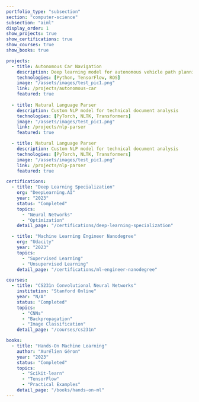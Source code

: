 ```yaml
---
portfolio_type: "subsection"
section: "computer-science"
subsection: "aiml"
display_order: 1
show_projects: true
show_certifications: true
show_courses: true
show_books: true

projects:
  - title: Autonomous Car Navigation
    description: Deep learning model for autonomous vehicle path planning
    technologies: [Python, TensorFlow, ROS]
    image: "/assets/images/test_pic1.png"
    link: /projects/autonomous-car
    featured: true
  
  - title: Natural Language Parser
    description: Custom NLP model for technical document analysis
    technologies: [PyTorch, NLTK, Transformers]
    image: "/assets/images/test_pic1.png"
    link: /projects/nlp-parser
    featured: true

  - title: Natural Language Parser
    description: Custom NLP model for technical document analysis
    technologies: [PyTorch, NLTK, Transformers]
    image: "/assets/images/test_pic1.png"
    link: /projects/nlp-parser
    featured: true

certifications:
  - title: "Deep Learning Specialization"
    org: "DeepLearning.AI"
    year: "2023"
    status: "Completed"
    topics:
      - "Neural Networks"
      - "Optimization"
    detail_page: "/certifications/deep-learning-specialization"

  - title: "Machine Learning Engineer Nanodegree"
    org: "Udacity"
    year: "2023"
    topics:
      - "Supervised Learning"
      - "Unsupervised Learning"
    detail_page: "/certifications/ml-engineer-nanodegree"

courses:
  - title: "CS231n Convolutional Neural Networks"
    institution: "Stanford Online"
    year: "N/A"
    status: "Completed"
    topics:
      - "CNNs"
      - "Backpropagation"
      - "Image Classification"
    detail_page: "/courses/cs231n"

books:
  - title: "Hands-On Machine Learning"
    author: "Aurélien Géron"
    year: "2023"
    status: "Completed"
    topics:
      - "Scikit-learn"
      - "TensorFlow"
      - "Practical Examples"
    detail_page: "/books/hands-on-ml"
---
```

